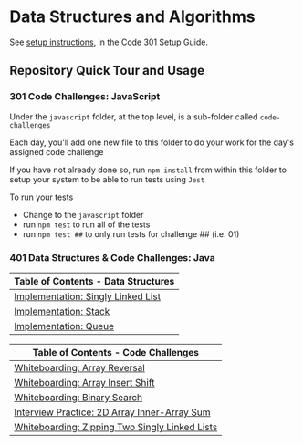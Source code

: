 # Data Structures and Algorithms

See [setup instructions](https://codefellows.github.io/setup-guide/code-301/3-code-challenges), in the Code 301 Setup Guide.

## Repository Quick Tour and Usage

### 301 Code Challenges: JavaScript

Under the `javascript` folder, at the top level, is a sub-folder called `code-challenges`

Each day, you'll add one new file to this folder to do your work for the day's assigned code challenge

If you have not already done so, run `npm install` from within this folder to setup your system to be able to run tests using `Jest`

To run your tests

- Change to the `javascript` folder
- run `npm test` to run all of the tests
- run `npm test ##` to only run tests for challenge ## (i.e. 01)

### 401 Data Structures & Code Challenges: Java

| Table of Contents - Data Structures |
| ------------------------------- |
| [Implementation: Singly Linked List](./java/datastructures/lib/src/main/java/datastructures/readme-datastructures/singleLinkedListREADME.md)
| [Implementation: Stack](./java/datastructures/lib/src/main/java/datastructures/readme-datastructures/stackREADME.md)
| [Implementation: Queue](./java/datastructures/lib/src/main/java/datastructures/readme-datastructures/queueREADME.md)

| Table of Contents - Code Challenges |
| ------------------------------- |
| [Whiteboarding: Array Reversal](./array-reverse/README.md)
| [Whiteboarding: Array Insert Shift](./array-reverse/README.md)
| [Whiteboarding: Binary Search](./array-reverse/README.md)
| [Interview Practice: 2D Array Inner-Array Sum](./java//datastructures/lib/src/main/java/codechallenges/readme-codechallenges/2DArrayMatrixInnerElementArraySum-readme.md)
| [Whiteboarding: Zipping Two Singly Linked Lists](./java//datastructures/lib/src/main/java/codechallenges/readme-codechallenges/zipperTwoLinkedLists.md)

